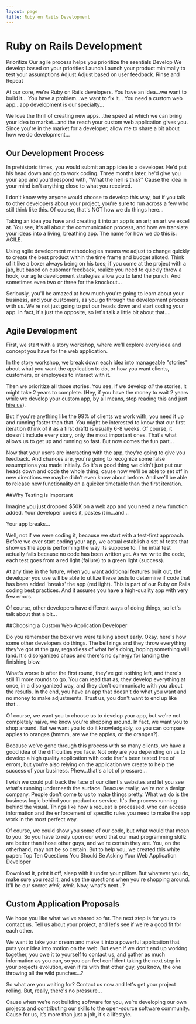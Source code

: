 ```yaml
---
layout: page
title: Ruby on Rails Development
---
```


# Ruby on Rails Development

<div class="snapshot">
Prioritize
Our agile process helps you prioritize the esentials
Develop
We develop based on your priorities
Launch
Launch your product minimally to test your assumptions
Adjust
Adjust based on user feedback.
Rinse and Repeat
</div>

At our core, we're Ruby on Rails developers. 
You have an idea...we want to build it...
You have a problem...we want to fix it...
You need a custom web app...app development is our specialty... 

We love the thrill of creating new apps...the speed at which we can bring your idea to market...and the reach your custom web application gives you. Since you're in the market for a developer, allow me to share a bit about how we do development...

## Our Development Process

In prehistoric times, you would submit an app idea to a developer. He'd put his head down and go to work coding. Three months later, he'd give you your app and you'd respond with, "What the hell is this?" Cause the idea in your mind isn't anything close to what you received. 

I don't know why anyone would choose to develop this way, but if you talk to other developers about your project, you're sure to run across a few who still think like this. Of course, that's NOT how we do things here...

Taking an idea you have and creating it into an app is an art; an art we excell at. You see, it's all about the communication process, and how we translate your ideas into a living, breathing app. The name for how we do this is: AGILE.

Using agile development methodologies means we adjust to change quickly to create the best product within the time frame and budget alloted. Think of it like a boxer always being on his toes; if you come at the project with a jab, but based on cusomer feedback, realize you need to quickly throw a hook, our agile development strategies allow you to land the punch. And sometimes even two or three for the knockout...

Seriously, you'll be amazed at how much you're going to learn about your business, and your customers, as you go through the development process with us. We're not just going to put our heads down and start coding your app. In fact, it's just the opposite, so let's talk a little bit about that....

## Agile Development

First, we start with a story workshop, where we'll explore every idea and concept you have for the web application. 

In the story workshop, we break down each idea into manageable "stories" about what you want the application to do, or how you want clients, customers, or employees to interact with it.

Then we prioritize all those stories. You see, if we develop <i>all</i> the stories, it might take 2 years to complete. (Hey, if you have the money to wait 2 years while we develop your custom app, by all means, stop reading this and just <a href="/contact/">hire us</a>).

But if you're anything like the 99% of clients we work with, you need it up and running faster than that. You might be interested to know that our first iteration (think of it as a first draft) is usually 6-8 weeks. Of course, it doesn't include every story, only the most important ones. That's what allows us to get up and running so fast. But now comes the fun part...

Now that your users are interacting with the app, they're going to give you feedback. And chances are, you're going to recognize some false assumptions you made initially. So it's a good thing we didn't just put our heads down and code the whole thing, cause now we'll be able to set off in new directions we maybe didn't even know about before. And we'll be able to release new functionality on a quicker timetable than the first iteration.  


##Why Testing is Important

Imagine you just dropped $50K on a web app and you need a new function added. Your developer codes it, pastes it in...and... 

Your app breaks...

Well, not if we were coding it, because we start with a test-first approach. Before we ever start coding your app, we actual establish a set of tests that show us the app is performing the way its suppose to. The intial test actually fails because no code has been written yet. As we write the code, each test goes from a red light (failure) to a green light (success).  

At any time in the future, when you want additional features built out, the developer you use will be able to utilize these tests to determine if code that has been added 'breaks' the app (red light). This is part of our Ruby on Rails coding best practices. And it assures you have a high-quality app with very few errors.

Of course, other developers have different ways of doing things, so let's talk about that a bit...

 

##Choosing a Custom Web Application Developer

Do you remember the boxer we were talking about early. Okay, here's how some other developers do things. The bell rings and they throw everything they've got at the guy, regardless of what he's doing, hoping something will land. It's disorganized chaos and there's no synergy for landing the finishing blow. 

What's worse is after the first round, they've got nothing left, and there's still 11 more rounds to go. You can read that as, they develop everything at once, in a disorganized way, and they don't communicate with you about the resutls. In the end, you have an app that doesn't do what you want and no money to make adjustments. Trust us, you don't want to end up like that...

Of course, we want you to choose us to develop your app, but we're not completely naive, we know you're shopping around. In fact, we want you to shop around. But we want you to do it knowledgably, so you can compare apples to oranges (hmmm, are we the apples, or the oranges?).

Because we've gone through this process with so many clients, we have a good idea of the difficulties you face. Not only are you depending on us to develop a high quality application with code that's been tested free of errors, but you're also relying on the application we create to help the success of your business.  Phew...that's a lot of pressure...

I wish we could pull back the face of our client's websites and let you see what's running underneath the surface. Beacuse really, we're not a design company. People don't come to us to make things pretty. What we do is the business logic behind your product or service. It's the process running behind the visual. Things like how a request is processed, who can access information and the enforcement of specific rules you need to make the app work in the most perfect way.

Of course, we could show you some of our code, but what would that mean to you. So you have to rely upon our word that our mad programming skillz are better than those other guys, and we're certain they are. You, on the otherhand, may not be so certain. But to help you, we created this white paper: Top Ten Questions You Should Be Asking Your Web Application Developer

Download it, print it off, sleep with it under your pillow. But whatever you do, make sure you read it, and use the questions when you're shopping around. It'll be our secret *wink, wink*. Now, what's next...?

## Custom Application Proposals

We hope you like what we've shared so far. The next step is for you to contact us. Tell us about your project, and let's see if we're a good fit for each other.


We want to take your dream and make it into a powerful application that puts your idea into motion on the web. But even if we don't end up working together, you owe it to yourself to contact us, and gather as much information as you can, so you can feel confident taking the next step in your projects evolution, even if its with that other guy, you know, the one throwing all the wild punches...?


So what are you waiting for? Contact us now and let's get your project rolling. But, really, there's no pressure...

Cause when we’re not building software for you, we’re developing our own projects and contributing our skills to the open-source software community. Cause for us, it’s more than just a job, it's a lifestyle.